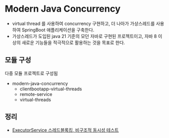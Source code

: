 # Modern Java Concurrency

- virtual thread 를 사용하여 concurrency 구현하고, 더 나아가 가상스레드를 사용하여 SpringBoot 애플리케이션을 구축한다.
- 가상스레드가 도입된 java 21 기준의 모던 자바로 구현된 프로젝트이고, 자바 8 이상의 새로운 기능들을 적극적으로 활용하는 것을 목표로 한다.

## 모듈 구성

다중 모듈 프로젝트로 구성됨

- modern-java-concurrency
    - clientbootapp-virtual-threads
    - remote-service
    - virtual-threads

## 정리

- [ExecutorService 스레드블록킹, 비구조적 동시성 테스트](https://github.com/cieroyou/java-study/blob/main/modern-java-concurrency/virtual-threads/src/test/java/modernjava/future/ExecutorServiceTest.md)

